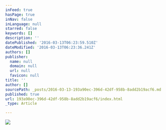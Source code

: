 ```yaml
---
inFeed: true
hasPage: true
inNav: false
inLanguage: null
starred: false
keywords: []
description: ''
datePublished: '2016-03-13T06:23:59.510Z'
dateModified: '2016-03-13T06:23:36.241Z'
authors: []
publisher:
  name: null
  domain: null
  url: null
  favicon: null
title: ''
author: []
sourcePath: _posts/2016-03-13-193a90ec-396d-42df-958b-8add2b19acf6.md
published: true
url: 193a90ec-396d-42df-958b-8add2b19acf6/index.html
_type: Article

---
```

![](https://the-grid-user-content.s3-us-west-2.amazonaws.com/8cd6a005-9f9d-4c7e-b82d-f2ccd0e50529.jpg)